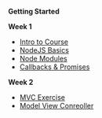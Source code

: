 **Getting Started**

**Week 1**

- [Intro to Course](Notes/Week1/01_intro_to_course)
- [NodeJS Basics](Notes/Week1/01-node-basics.md)
- [Node Modules](Notes/Week1/02-node-modules.md)
- [Callbacks & Promises](Notes/Week1/03-callbacks-promises.md)



**Week 2**


- [MVC Exercise](Notes/Week2/11-mvc.md)
- [Model View Conreoller](Notes/Week2/mvc.md)
<!--
- [Docker](Notes/Week2/docker.md)
- [Docker Exercise](Notes/Week2/12-docker.md)
- [TypeSCript Intro](Notes/Week1/04-typescript.md)
- [PostgreSQL](Notes/Week2/13-postgresql.md)

**Guides**

- [Environment Setup](Guides/environmentsetup.md)

**Week 15**

- Review

-->
